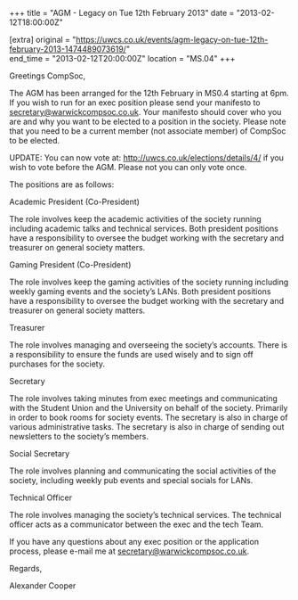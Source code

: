 +++
title = "AGM - Legacy on Tue 12th February 2013"
date = "2013-02-12T18:00:00Z"

[extra]
original = "https://uwcs.co.uk/events/agm-legacy-on-tue-12th-february-2013-1474489073619/"    
end_time = "2013-02-12T20:00:00Z"
location = "MS.04"
+++

Greetings CompSoc,

The AGM has been arranged for the 12th February in MS0.4 starting at 6pm. If you wish to run for an exec position please send your manifesto to secretary@warwickcompsoc.co.uk. Your manifesto should cover who you are and why you want to be elected to a position in the society. Please note that you need to be a current member (not associate member) of CompSoc to be elected.

UPDATE: You can now vote at: <http://uwcs.co.uk/elections/details/4/> if you wish to vote before the AGM. Please not you can only vote once.

The positions are as follows:

Academic President (Co-President)

The role involves keep the academic activities of the society running including academic talks and technical services. Both president positions have a responsibility to oversee the budget working with the secretary and treasurer on general society matters.

Gaming President (Co-President)

The role involves keep the gaming activities of the society running including weekly gaming events and the society’s LANs. Both president positions have a responsibility to oversee the budget working with the secretary and treasurer on general society matters.

Treasurer

The role involves managing and overseeing the society’s accounts. There is a responsibility to ensure the funds are used wisely and to sign off purchases for the society.

Secretary

The role involves taking minutes from exec meetings and communicating with the Student Union and the University on behalf of the society. Primarily in order to book rooms for society events. The secretary is also in charge of various administrative tasks. The secretary is also in charge of sending out newsletters to the society’s members.

Social Secretary

The role involves planning and communicating the social activities of the society, including weekly pub events and special socials for LANs.

Technical Officer

The role involves managing the society’s technical services. The technical officer acts as a communicator between the exec and the tech Team.

If you have any questions about any exec position or the application process, please e-mail me at secretary@warwickcompsoc.co.uk.

Regards,

Alexander Cooper

